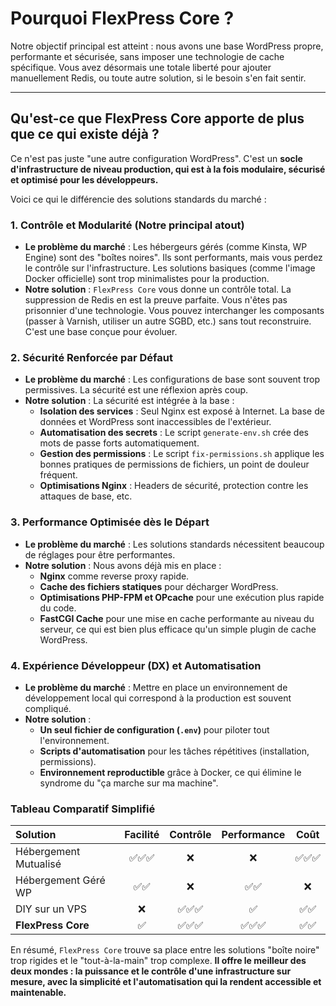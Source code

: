 # Pourquoi FlexPress Core ?

Notre objectif principal est atteint : nous avons une base WordPress propre, performante et sécurisée, sans imposer une technologie de cache spécifique. Vous avez désormais une totale liberté pour ajouter manuellement Redis, ou toute autre solution, si le besoin s'en fait sentir.

---

## Qu'est-ce que FlexPress Core apporte de plus que ce qui existe déjà ?

Ce n'est pas juste "une autre configuration WordPress". C'est un **socle d'infrastructure de niveau production, qui est à la fois modulaire, sécurisé et optimisé pour les développeurs.**

Voici ce qui le différencie des solutions standards du marché :

### 1. Contrôle et Modularité (Notre principal atout)

-   **Le problème du marché** : Les hébergeurs gérés (comme Kinsta, WP Engine) sont des "boîtes noires". Ils sont performants, mais vous perdez le contrôle sur l'infrastructure. Les solutions basiques (comme l'image Docker officielle) sont trop minimalistes pour la production.
-   **Notre solution** : `FlexPress Core` vous donne un contrôle total. La suppression de Redis en est la preuve parfaite. Vous n'êtes pas prisonnier d'une technologie. Vous pouvez interchanger les composants (passer à Varnish, utiliser un autre SGBD, etc.) sans tout reconstruire. C'est une base conçue pour évoluer.

### 2. Sécurité Renforcée par Défaut

-   **Le problème du marché** : Les configurations de base sont souvent trop permissives. La sécurité est une réflexion après coup.
-   **Notre solution** : La sécurité est intégrée à la base :
    -   **Isolation des services** : Seul Nginx est exposé à Internet. La base de données et WordPress sont inaccessibles de l'extérieur.
    -   **Automatisation des secrets** : Le script `generate-env.sh` crée des mots de passe forts automatiquement.
    -   **Gestion des permissions** : Le script `fix-permissions.sh` applique les bonnes pratiques de permissions de fichiers, un point de douleur fréquent.
    -   **Optimisations Nginx** : Headers de sécurité, protection contre les attaques de base, etc.

### 3. Performance Optimisée dès le Départ

-   **Le problème du marché** : Les solutions standards nécessitent beaucoup de réglages pour être performantes.
-   **Notre solution** : Nous avons déjà mis en place :
    -   **Nginx** comme reverse proxy rapide.
    -   **Cache des fichiers statiques** pour décharger WordPress.
    -   **Optimisations PHP-FPM et OPcache** pour une exécution plus rapide du code.
    -   **FastCGI Cache** pour une mise en cache performante au niveau du serveur, ce qui est bien plus efficace qu'un simple plugin de cache WordPress.

### 4. Expérience Développeur (DX) et Automatisation

-   **Le problème du marché** : Mettre en place un environnement de développement local qui correspond à la production est souvent compliqué.
-   **Notre solution** :
    -   **Un seul fichier de configuration (`.env`)** pour piloter tout l'environnement.
    -   **Scripts d'automatisation** pour les tâches répétitives (installation, permissions).
    -   **Environnement reproductible** grâce à Docker, ce qui élimine le syndrome du "ça marche sur ma machine".

### Tableau Comparatif Simplifié

| Solution | Facilité | Contrôle | Performance | Coût |
| :--- | :---: | :---: | :---: | :---: |
| Hébergement Mutualisé | ✅✅✅ | ❌ | ❌ | ✅✅✅ |
| Hébergement Géré WP | ✅✅ | ❌ | ✅✅ | ❌ |
| DIY sur un VPS | ❌ | ✅✅✅ | ✅ | ✅✅ |
| **FlexPress Core** | ✅ | ✅✅✅ | ✅✅✅ | ✅✅ |

En résumé, `FlexPress Core` trouve sa place entre les solutions "boîte noire" trop rigides et le "tout-à-la-main" trop complexe. **Il offre le meilleur des deux mondes : la puissance et le contrôle d'une infrastructure sur mesure, avec la simplicité et l'automatisation qui la rendent accessible et maintenable.**
